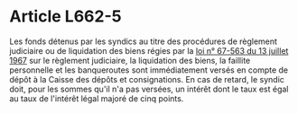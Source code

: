 # Article L662-5

Les fonds détenus par les syndics au titre des procédures de règlement judiciaire ou de liquidation des biens régies par la <a href='/affichTexte.do?cidTexte=JORFTEXT000000878028&categorieLien=cid' title='Loi n° 67-563 du 13 juillet 1967 (V)'>loi n° 67-563 du 13 juillet 1967</a> sur le règlement judiciaire, la liquidation des biens, la faillite personnelle et les banqueroutes sont immédiatement versés en compte de dépôt à la Caisse des dépôts et consignations. En cas de retard, le syndic doit, pour les sommes qu'il n'a pas versées, un intérêt dont le taux est égal au taux de l'intérêt légal majoré de cinq points.